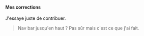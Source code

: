 #### Mes corrections

J'essaye juste de contribuer.


>Nav bar jusqu'en haut ? Pas sûr mais c'est ce que j'ai fait.
